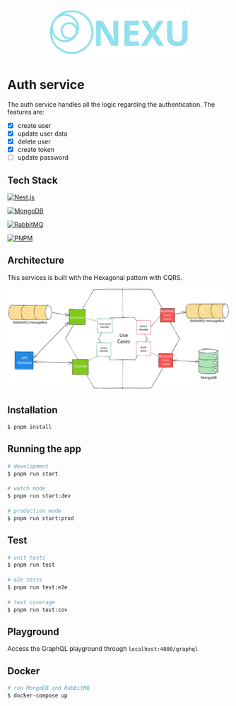 <p align="center" style="text-align: center">
  <img src="../docs/nexu_logo_with_name.svg" width="320" alt="Architect Logo" /></a>
</p>

# Auth service
 The auth service handles all the logic regarding the authentication. The features are:

- [x] create user
- [x] update user data
- [x] delete user
- [x] create token
- [ ] update password

## Tech Stack
<a href="http://nestjs.com/" target="blank"><img src="https://nestjs.com/img/logo_text.svg" width="100" alt="Nest.js"/></a>

<a href="https://www.mongodb.com/" target="blank"><img src="https://webimages.mongodb.com/_com_assets/cms/kusb9stg1ndrp7j53-MongoDBLogoBrand1.png" width="150" alt="MongoDB"/></a>

<a href="https://www.rabbitmq.com/" target="blank"><img src="https://upload.wikimedia.org/wikipedia/commons/7/71/RabbitMQ_logo.svg" width="135" alt="RabbitMQ"/></a>

<a href="https://pnpm.io/" target="blank"><img src="https://d33wubrfki0l68.cloudfront.net/aad219b6c931cebb53121dcda794f6180d9e4397/17f34/assets/images/pnpm-standard-79c9dbb2e99b8525ae55174580061e1b.svg" width="50" alt="PNPM"/></a>


## Architecture
This services is built with the Hexagonal pattern with CQRS.

![Auth-service architecture but the image is gone (╯°□°）╯︵ ┻━┻](./docs/auth-service%20architecture.svg)

## Installation
```bash
$ pnpm install
```

## Running the app
```bash
# development
$ pnpm run start

# watch mode
$ pnpm run start:dev

# production mode
$ pnpm run start:prod
```

## Test
```bash
# unit tests
$ pnpm run test

# e2e tests
$ pnpm run test:e2e

# test coverage
$ pnpm run test:cov
```

## Playground
Access the GraphQL playground through `localhost:4000/graphql`

## Docker
```bash
# run MongoDB and RabbitMQ
$ docker-compose up
``` 